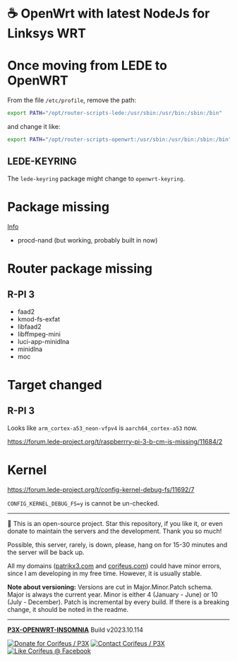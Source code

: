 [//]: #@corifeus-header

# ☕ OpenWrt with latest NodeJs for Linksys WRT

                        
[//]: #@corifeus-header:end
# Once moving from LEDE to OpenWRT

From the file ```/etc/profile```, remove the path:

```bash
export PATH="/opt/router-scripts-lede:/usr/sbin:/usr/bin:/sbin:/bin"
```

and change it like:

```bash
export PATH="/opt/router-scripts-openwrt:/usr/sbin:/usr/bin:/sbin:/bin"
```

## LEDE-KEYRING

The ```lede-keyring``` package might change to ```openwrt-keyring```.

# Package missing


[Info](https://git.openwrt.org/?p=openwrt/openwrt.git;a=commitdiff;h=393817df5d7046fadf137f9b0a363cb00551d2de)

* procd-nand (but working, probably built in now)



# Router package missing

## R-PI 3

* faad2 
* kmod-fs-exfat 
* libfaad2 
* libffmpeg-mini 
* luci-app-minidlna 
* minidlna 
* moc

# Target changed

## R-PI 3

Looks like ```arm_cortex-a53_neon-vfpv4``` is ```aarch64_cortex-a53``` now.

https://forum.lede-project.org/t/raspberrry-pi-3-b-cm-is-missing/11684/2
           
           
# Kernel

https://forum.lede-project.org/t/config-kernel-debug-fs/11692/7



```CONFIG_KERNEL_DEBUG_FS=y``` is cannot be un-checked.           




[//]: #@corifeus-footer

---

🙏 This is an open-source project. Star this repository, if you like it, or even donate to maintain the servers and the development. Thank you so much!

Possible, this server, rarely, is down, please, hang on for 15-30 minutes and the server will be back up.

All my domains ([patrikx3.com](https://patrikx3.com) and [corifeus.com](https://corifeus.com)) could have minor errors, since I am developing in my free time. However, it is usually stable.

**Note about versioning:** Versions are cut in Major.Minor.Patch schema. Major is always the current year. Minor is either 4 (January - June) or 10 (July - December). Patch is incremental by every build. If there is a breaking change, it should be noted in the readme.


---

[**P3X-OPENWRT-INSOMNIA**](https://corifeus.com/openwrt-insomnia) Build v2023.10.114

[![Donate for Corifeus / P3X](https://img.shields.io/badge/Donate-Corifeus-003087.svg)](https://www.paypal.com/cgi-bin/webscr?cmd=_s-xclick&hosted_button_id=QZVM4V6HVZJW6)  [![Contact Corifeus / P3X](https://img.shields.io/badge/Contact-P3X-ff9900.svg)](https://www.patrikx3.com/en/front/contact) [![Like Corifeus @ Facebook](https://img.shields.io/badge/LIKE-Corifeus-3b5998.svg)](https://www.facebook.com/corifeus.software)






[//]: #@corifeus-footer:end
